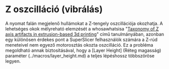 # Z oszcilláció \(vibrálás\)

A nyomat falán megjelenő hullámokat a Z-tengely oszcillációja okozhatja. A lehetséges okok mélyreható elemzését a whosawhatsisa "[Taxonomy of Z axis artifacts in extrusion-based 3d printing](https://www.evernote.com/shard/s211/client/snv?noteGuid=701c36c4-ddd5-4669-a482-953d8924c71d&noteKey=1ef992988295487c98c268dcdd2d687e&sn=https%3A%2F%2Fwww.evernote.com%2Fshard%2Fs211%2Fsh%2F701c36c4-ddd5-4669-a482-953d8924c71d%2F1ef992988295487c98c268dcdd2d687e&title=Taxonomy%2Bof%2BZ%2Baxis%2Bartifacts%2Bin%2Bextrusion-based%2B3d%2Bprinting)" című tanulmányában, azonban egy különösen érdekes pont a SuperSlicer felhasználók számára a Z-rúd meneteivel nem egyező motorosztás okozta oszcilláció. Ez a probléma megoldható annak biztosításával, hogy a \[Layer Height\] \(Réteg magasság\) paraméter \(../macros/layer\_height.md\) a teljes lépéshossz többszöröse legyen.

